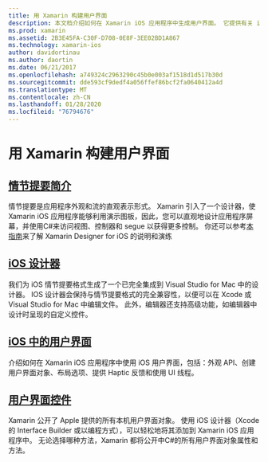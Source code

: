```yaml
---
title: 用 Xamarin 构建用户界面
description: 本文档介绍如何在 Xamarin iOS 应用程序中生成用户界面。 它提供有关 iOS 设计器、演示图板、常规 iOS 界面概念和 iOS 用户界面控件的指南的链接。
ms.prod: xamarin
ms.assetid: 2B3E45FA-C30F-D708-0E8F-3EE02BD1A867
ms.technology: xamarin-ios
author: davidortinau
ms.author: daortin
ms.date: 06/21/2017
ms.openlocfilehash: a749324c2963290c45b0e003af1518d1d517b30d
ms.sourcegitcommit: dde593cf9dedf4a056ffef86bcf2fa0640412a4d
ms.translationtype: MT
ms.contentlocale: zh-CN
ms.lasthandoff: 01/28/2020
ms.locfileid: "76794676"
---
```

# <a name="building-user-interfaces-with-xamarinios"></a>用 Xamarin 构建用户界面

## <a name="introduction-to-storyboardsiosuser-interfacestoryboardsindexmd"></a>[情节提要简介](~/ios/user-interface/storyboards/index.md)

情节提要是应用程序外观和流的直观表示形式。 Xamarin 引入了一个设计器，使 Xamarin iOS 应用程序能够利用演示图板，因此，您可以直观地设计应用程序屏幕，并使用C#来访问视图、控制器和 segue 以获得更多控制。 你还可以参考[本指南](~/ios/user-interface/designer/introduction.md)来了解 Xamarin Designer for iOS 的说明和演练

## <a name="ios-designeriosuser-interfacedesignerindexmd"></a>[iOS 设计器](~/ios/user-interface/designer/index.md)

我们为 iOS 情节提要格式生成了一个已完全集成到 Visual Studio for Mac 中的设计器。 IOS 设计器会保持与情节提要格式的完全兼容性，以便可以在 Xcode 或 Visual Studio for Mac 中编辑文件。 此外，编辑器还支持高级功能，如编辑器中设计时呈现的自定义控件。

## <a name="user-interface-in-iosiosuser-interfaceios-uiindexmd"></a>[iOS 中的用户界面](~/ios/user-interface/ios-ui/index.md)

介绍如何在 Xamarin iOS 应用程序中使用 iOS 用户界面，包括：外观 API、创建用户界面对象、布局选项、提供 Haptic 反馈和使用 UI 线程。

## <a name="user-interface-controlsiosuser-interfacecontrolsindexmd"></a>[用户界面控件](~/ios/user-interface/controls/index.md)

Xamarin 公开了 Apple 提供的所有本机用户界面对象。 使用 iOS 设计器（Xcode 的 Interface Builder 或以编程方式），可以轻松地将其添加到 Xamarin iOS 应用程序中。 无论选择哪种方法，Xamarin 都将公开中C#的所有用户界面对象属性和方法。

